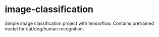 # image-classification
Simple image classification project with tensorflow. Contains pretrained model for cat/dog/human recognition.
